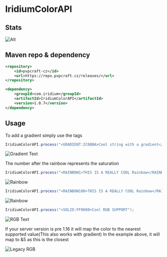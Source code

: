 # IridiumColorAPI

## Stats
![Alt](https://repobeats.axiom.co/api/embed/1e9723a16ee4aa1a20de14ab7cf82c6700a2562b.svg "Repobeats analytics image")

## Maven repo & dependency
```xml
<repository>
    <id>pvpcraft-cz</id>
    <url>https://repo.pvpcraft.cz/releases/</url>
</repository>
```
```xml
<dependency>
    <groupId>com.iridium</groupId>
    <artifactId>IridiumColorAPI</artifactId>
    <version>1.0.7</version>
</dependency>
```
## Usage
To add a gradient simply use the <GRADIENT> tags
```java
IridiumColorAPI.process("<GRADIENT:2C08BA>Cool string with a gradient</GRADIENT:028A97>");
```
![Gradient Text](https://i.imgur.com/M1l5OM9.png)

The number after the rainbow represents the saturation
```java
IridiumColorAPI.process("<RAINBOW1>THIS IS A REALLY COOL Rainbow</RAINBOW>");
```

![Rainbow](https://i.imgur.com/5GhSFo1.png)

```java
IridiumColorAPI.process("<RAINBOW100>THIS IS A REALLY COOL Rainbow</RAINBOW>");
```
![Rainbow](https://i.imgur.com/Rieftuz.png)
```java
IridiumColorAPI.process("<SOLID:FF0080>Cool RGB SUPPORT");
```
![RGB Text](https://i.imgur.com/IudqIpb.png)

If your server version is pre 1.16 it will map the color to the nearest supported value(This also works with gradient)
In the example above, it will map to &5 as this is the closest

![Legacy RGB](https://i.imgur.com/8RMmCAX.png)
